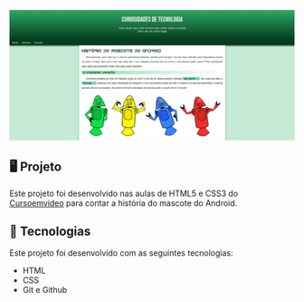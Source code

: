 <p>
    <img src="imagens/preview.png" alt="Prévia do Site"/>
</p>

## 🖥️ Projeto
Este projeto foi desenvolvido nas aulas de HTML5 e CSS3 do [Cursoemvideo](https://www.cursoemvideo.com/) para contar a história do mascote do Android.

## 🚀 Tecnologias
Este projeto foi desenvolvido com as seguintes tecnologias:

- HTML
- CSS
- Git e Github